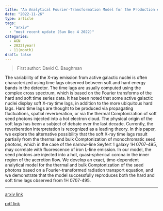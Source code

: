 ```yaml
---
title: "An Analytical Fourier-Transformation Model for the Production of Hard and Soft X-Ray Time Lags in AGNs: Application to 1H 0707-495"
date: "2022-11-26"
type: article
tags:
  - "arxiv"
  - "most recent update (Sun Dec 4 2022)"
categories:
  - AGN
  - 2022(year)
  - 11(month)
draft: false
---
```


> First author: David C. Baughman

 The variability of the X-ray emission from active galactic nuclei is often
characterized using time lags observed between soft and hard energy bands in
the detector. The time lags are usually computed using the complex cross
spectrum, which is based on the Fourier transforms of the hard and soft time
series data. It has been noted that some active galactic nuclei display soft
X-ray time lags, in addition to the more ubiquitous hard lags. Hard time lags
are thought to be produced via propagating fluctuations, spatial reverberation,
or via the thermal Comptonization of soft seed photons injected into a hot
electron cloud. The physical origin of the soft lags has been a subject of
debate over the last decade. Currently, the reverberation interpretation is
recognized as a leading theory. In this paper, we explore the alternative
possibility that the soft X-ray time lags result partially from the thermal and
bulk Comptonization of monochromatic seed photons, which in the case of the
narrow-line Seyfert 1 galaxy 1H 0707-495, may correlate with fluorescence of
iron L-line emission. In our model, the seed photons are injected into a hot,
quasi-spherical corona in the inner region of the accretion flow. We develop an
exact, time-dependent analytical model for the thermal and bulk Comptonization
of the seed photons based on a Fourier-transformed radiation transport
equation, and we demonstrate that the model successfully reproduces both the
hard and soft time lags observed from 1H 0707-495.

---
[arxiv link](http://arxiv.org/abs/2211.14590v1)

[pdf link](http://arxiv.org/pdf/2211.14590v1)